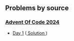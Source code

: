 ## Problems by source

### [Advent Of Code 2024](https://adventofcode.com)

- [Day 1](https://adventofcode.com/2024/day/1) ([ Solution ](day_one.java))
